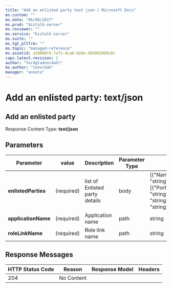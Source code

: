 ```yaml
---
title: "Add an enlisted party text json | Microsoft Docs"
ms.custom: ""
ms.date: "06/08/2017"
ms.prod: "biztalk-server"
ms.reviewer: ""
ms.service: "biztalk-server"
ms.suite: ""
ms.tgt_pltfrm: ""
ms.topic: "managed-reference"
ms.assetid: a10008f4-7af2-4ca8-820e-985093d09c0c
caps.latest.revision: 2
author: "tordgladnordahl"
ms.author: "tonordah"
manager: "anneta"
---
```

# Add an enlisted party: text/json
## Add an enlisted party

  Response Content Type: **text/json**

## Parameters							
							
							
							
Parameter|value  |Description  |Parameter Type|Data Type|							
---------|---------|---------|---------|---------							
**enlistedParties** |(required)|list of Enlisted party details|body|[{"Name": "string","Mappings": [{"PortTypeName": "string","OperationName": "string","SendPort": "string"} ]}]     |  							
**applicationName** |(required)|Application name|path|string|							
**roleLinkName**    |(required)|Role link name|path|string|							
							
## Response Messages							
							
							
HTTP Status Code  |Reason  |Response Model  |Headers  							
---------|---------|---------|---------							
204     |  No Content       |         |        |							

